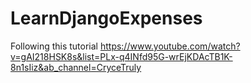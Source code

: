 # LearnDjangoExpenses

Following this tutorial https://www.youtube.com/watch?v=gAI218HSK8s&list=PLx-q4INfd95G-wrEjKDAcTB1K-8n1sIiz&ab_channel=CryceTruly
